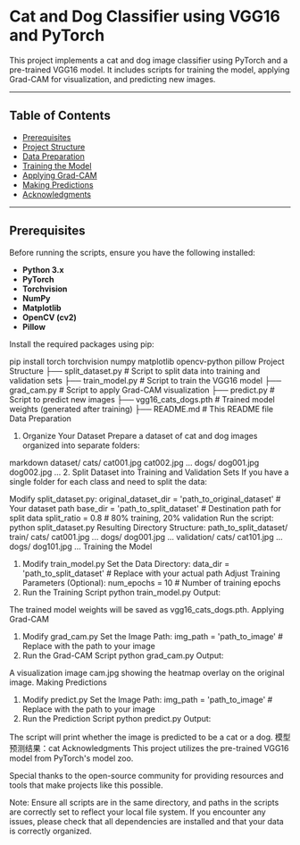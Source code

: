 # Cat and Dog Classifier using VGG16 and PyTorch

This project implements a cat and dog image classifier using PyTorch and a pre-trained VGG16 model. It includes scripts for training the model, applying Grad-CAM for visualization, and predicting new images.

---

## Table of Contents

- [Prerequisites](#prerequisites)
- [Project Structure](#project-structure)
- [Data Preparation](#data-preparation)
- [Training the Model](#training-the-model)
- [Applying Grad-CAM](#applying-grad-cam)
- [Making Predictions](#making-predictions)
- [Acknowledgments](#acknowledgments)

---

## Prerequisites

Before running the scripts, ensure you have the following installed:

- **Python 3.x**
- **PyTorch**
- **Torchvision**
- **NumPy**
- **Matplotlib**
- **OpenCV (cv2)**
- **Pillow**

Install the required packages using pip:


pip install torch torchvision numpy matplotlib opencv-python pillow
Project Structure
├── split_dataset.py       # Script to split data into training and validation sets
├── train_model.py         # Script to train the VGG16 model
├── grad_cam.py            # Script to apply Grad-CAM visualization
├── predict.py             # Script to predict new images
├── vgg16_cats_dogs.pth    # Trained model weights (generated after training)
├── README.md              # This README file
Data Preparation
1. Organize Your Dataset
Prepare a dataset of cat and dog images organized into separate folders:

markdown
dataset/
    cats/
        cat001.jpg
        cat002.jpg
        ...
    dogs/
        dog001.jpg
        dog002.jpg
        ...
2. Split Dataset into Training and Validation Sets
If you have a single folder for each class and need to split the data:

Modify split_dataset.py:
original_dataset_dir = 'path_to_original_dataset'  # Your dataset path
base_dir = 'path_to_split_dataset'                 # Destination path for split data
split_ratio = 0.8                                  # 80% training, 20% validation
Run the script:
python split_dataset.py
Resulting Directory Structure:
path_to_split_dataset/
    train/
        cats/
            cat001.jpg
            ...
        dogs/
            dog001.jpg
            ...
    validation/
        cats/
            cat101.jpg
            ...
        dogs/
            dog101.jpg
            ...
Training the Model
1. Modify train_model.py
Set the Data Directory:
data_dir = 'path_to_split_dataset'  # Replace with your actual path
Adjust Training Parameters (Optional):
num_epochs = 10  # Number of training epochs
2. Run the Training Script
python train_model.py
Output:

The trained model weights will be saved as vgg16_cats_dogs.pth.
Applying Grad-CAM
1. Modify grad_cam.py
Set the Image Path:
img_path = 'path_to_image'  # Replace with the path to your image
2. Run the Grad-CAM Script
python grad_cam.py
Output:

A visualization image cam.jpg showing the heatmap overlay on the original image.
Making Predictions
1. Modify predict.py
Set the Image Path:
img_path = 'path_to_image'  # Replace with the path to your image
2. Run the Prediction Script
python predict.py
Output:

The script will print whether the image is predicted to be a cat or a dog.
模型预测结果：cat
Acknowledgments
This project utilizes the pre-trained VGG16 model from PyTorch's model zoo.

Special thanks to the open-source community for providing resources and tools that make projects like this possible.

Note: Ensure all scripts are in the same directory, and paths in the scripts are correctly set to reflect your local file system. If you encounter any issues, please check that all dependencies are installed and that your data is correctly organized.

